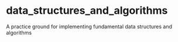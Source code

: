 # data_structures_and_algorithms
A practice ground for implementing fundamental data structures and algorithms
